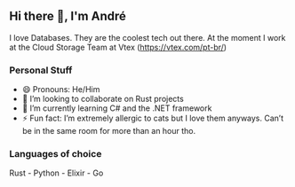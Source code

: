 ## Hi there 👋, I'm André

I love Databases. They are the coolest tech out there. At the moment I work at the Cloud Storage Team at Vtex (https://vtex.com/pt-br/)

### Personal Stuff
  - 😄 Pronouns: He/Him
  - 👯 I’m looking to collaborate on Rust projects
  - 🌱 I’m currently learning C# and the .NET framework
  - ⚡ Fun fact: I’m extremely allergic to cats but I love them anyways. Can’t be in the same room for more than an hour tho.


### Languages of choice
Rust - Python - Elixir - Go

<!--
**andreheringer/andreheringer** is a ✨ _special_ ✨ repository because its `README.md` (this file) appears on your GitHub profile.

Here are some ideas to get you started:

- 🔭 I’m currently working on ...
- 🌱 I’m currently learning ...
- 👯 I’m looking to collaborate on ...
- 🤔 I’m looking for help with ...
- 💬 Ask me about ...
- 📫 How to reach me: ...
- 😄 Pronouns: ...
- ⚡ Fun fact: ...
-->
